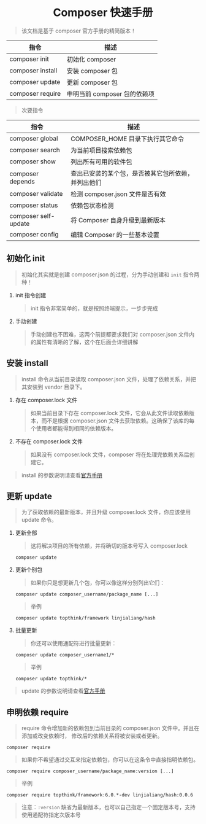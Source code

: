 # <center>Composer 快速手册</center>

> 该文档是基于 composer 官方手册的精简版本！

| 指令             | 描述                         |
| ---------------- | ---------------------------- |
| composer init    | 初始化 composer              |
| composer install | 安装 composer 包             |
| composer update  | 更新 composer 包             |
| composer require | 申明当前 composer 包的依赖项 |

> 次要指令

| 指令                 | 描述                                               |
| -------------------- | -------------------------------------------------- |
| composer global      | COMPOSER_HOME 目录下执行其它命令                   |
| composer search      | 为当前项目搜索依赖包                               |
| composer show        | 列出所有可用的软件包                               |
| composer depends     | 查出已安装的某个包，是否被其它包所依赖，并列出他们 |
| composer validate    | 检测 composer.json 文件是否有效                    |
| composer status      | 依赖包状态检测                                     |
| composer self-update | 将 Composer 自身升级到最新版本                     |
| composer config      | 编辑 Composer 的一些基本设置                       |

## 初始化 init

> 初始化其实就是创建 composer.json 的过程，分为手动创建和 `init` 指令两种！

1. init 指令创建

   > init 指令非常简单的，就是按照终端提示，一步步完成

2. 手动创建
   > 手动创建也不困难，这两个前提都要求我们对 composer.json 文件内的属性有清晰的了解，这个在后面会详细讲解

## 安装 install

> install 命令从当前目录读取 composer.json 文件，处理了依赖关系，并把其安装到 vendor 目录下。

1. 存在 composer.lock 文件

   > 如果当前目录下存在 composer.lock 文件，它会从此文件读取依赖版本，而不是根据 composer.json 文件去获取依赖。这确保了该库的每个使用者都能得到相同的依赖版本。

2. 不存在 composer.lock 文件

   > 如果没有 composer.lock 文件，composer 将在处理完依赖关系后创建它。

> install 的参数说明请查看[官方手册](https://docs.phpcomposer.com/03-cli.html#install)

## 更新 update

> 为了获取依赖的最新版本，并且升级 composer.lock 文件，你应该使用 update 命令。

1. 更新全部

   > 这将解决项目的所有依赖，并将确切的版本号写入 composer.lock

   ```shell
   composer update
   ```

2. 更新个别包

   > 如果你只是想更新几个包，你可以像这样分别列出它们：

   ```shell
   composer update composer_username/package_name [...]
   ```

   > 举例

   ```shell
   composer update topthink/framework linjialiang/hash
   ```

3. 批量更新

   > 你还可以使用通配符进行批量更新：

   ```shell
   composer update composer_username1/*
   ```

   > 举例

   ```shell
   composer update topthink/*
   ```

> update 的参数说明请查看[官方手册](https://docs.phpcomposer.com/03-cli.html#update)

## 申明依赖 require

> require 命令增加新的依赖包到当前目录的 composer.json 文件中。并且在添加或改变依赖时， 修改后的依赖关系将被安装或者更新。

```shell
composer require
```

> 如果你不希望通过交互来指定依赖包，你可以在这条令中直接指明依赖包。

```shell
composer require composer_username/package_name:version [...]
```

> 举例

```shell
composer require topthink/framework:6.0.*-dev linjialiang/hash:0.0.6
```

> 注意：`:version` 缺省为最新版本，也可以自己指定一个固定版本号，支持使用通配符指定次版本号
